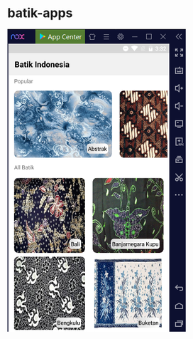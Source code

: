 # batik-apps
![alt text](https://github.com/NikkiRufiansya/batik-apps/blob/main/batik-apps.png?raw=true)
